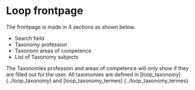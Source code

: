 # Loop frontpage

The frontpage is made in 4 sections as shown below. 
* Search field
* Taxonomy profession
* Taxonomi areas of competence
* List of Taxonomy subjects

The Taxonomies profession and areas of competence will only show if they are filled out for the user. 
All taxonomies are defined in [loop_taxonomy] (../loop_taxonomy) and [loop_taxonomy_termes] (../loop_taxonomy_termes) 
